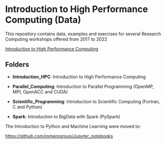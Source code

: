 # Introduction to High Performance Computing (Data)

This repository contains data, examples and exercises for several 
Research Computing workshops offered from 2017 to 2022

[Introduction to High Performance Computing](https://wvuhpc.github.io/Introduction-HPC/)

## Folders

  * **Introduction_HPC**: Introduction to High Performance Computing

  * **Parallel_Computing**: Introduction to Parallel Programming (OpenMP, MPI, OpenACC and CUDA)

  * **Scientific_Programming**: Introduction to Scientific Computing (Fortran, C and Python)

  * **Spark**: Introduction to BigData with Spark (PySpark)

The Introduction to Python and Machine Learning were moved to:

https://github.com/romerogroup/Jupyter_notebooks

